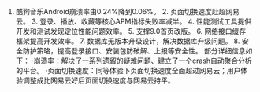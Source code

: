 1. 酷狗音乐Android崩溃率由0.24%降到0.06%。 2. 页面切换速度赶超网易云。 3. 登录、播放、收藏等核心APM指标失败率减半。 4. 性能测试工具提供开发和测试发现定位性能问题效率。 5. 支撑9.0首页改版。 6. 网络接口缓存框架提高开发效率。 7. 数据库无版本升级设计，解决数据库升级问题。 8. 安全防护策略，提高登录接口、安装包防破解、上报等安全性。 部分详细信息如下： ·崩溃率：解决了一系列遗留的疑难问题、建立了一个crash自动聚合分析的平台。 ·页面切换速度：同等体验下页面切换速度全面超过网易云；用户体验调整成比网易云好后页面切换速度与网易云持平。
